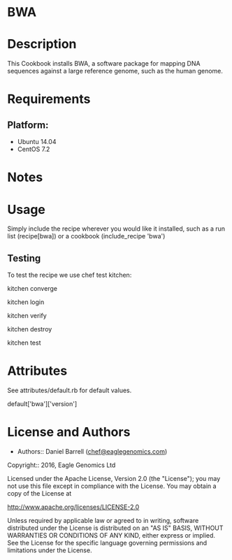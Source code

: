 # BWA
 
Description
===========
This Cookbook installs BWA, a software package for mapping DNA sequences against a large reference genome, such as the human genome. 

Requirements
============

## Platform:

* Ubuntu 14.04
* CentOS 7.2

Notes
=====

Usage
=====
Simply include the recipe wherever you would like it installed, such as a run list (recipe[bwa]) or a cookbook (include_recipe 'bwa')


## Testing
To test the recipe we use chef test kitchen:

kitchen converge

kitchen login

kitchen verify

kitchen destroy

kitchen test

Attributes
==========
See attributes/default.rb for default values.

default['bwa']['version']

License and Authors
===================

* Authors:: Daniel Barrell (<chef@eaglegenomics.com>)

Copyright:: 2016, Eagle Genomics Ltd
    
Licensed under the Apache License, Version 2.0 (the "License");
you may not use this file except in compliance with the License.
You may obtain a copy of the License at

http://www.apache.org/licenses/LICENSE-2.0

Unless required by applicable law or agreed to in writing, software
distributed under the License is distributed on an "AS IS" BASIS,
WITHOUT WARRANTIES OR CONDITIONS OF ANY KIND, either express or implied.
See the License for the specific language governing permissions and
limitations under the License. 
